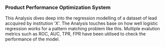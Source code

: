 ### Product Performance Optimization System

This Analysis dives deep into the regression modelling of a dataset of lead accquired by institution 'X'. The Analysis touches base on how well logistic regression works for a pattern matching problem like this. Multiple evalution metrics such as ROC, AUC, TPR, FPR have been utilised to check the performance of the model.